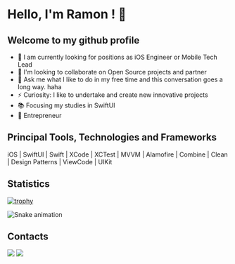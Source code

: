 # Hello, I'm Ramon ! 👋



## Welcome to my github profile

- 🔭 I am currently looking for positions as iOS Engineer or Mobile Tech Lead
- 👥 I'm looking to collaborate on Open Source projects and partner
- 💬 Ask me what I like to do in my free time and this conversation goes a long way. haha
- ⚡ Curiosity: I like to undertake and create new innovative projects
- 📚 Focusing my studies in SwiftUI
- 🧠 Entrepreneur



## Principal Tools, Technologies and Frameworks

<div>
iOS | SwiftUI | Swift | XCode | XCTest | MVVM | Alamofire | Combine | Clean | Design Patterns | ViewCode | UIKit
</div>


## Statistics

[![trophy](https://github-profile-trophy.vercel.app/?username=iramons&theme=darkhub&no-frame=true&row=2)](https://github.com/iramons/github-profile-trophy)


![Snake animation](https://github.com/iramons/iramons/blob/output/github-contribution-grid-snake.svg)


## Contacts

<div>
<a href = "mailto:iramonsx@gmail.com"><img src="https://img.shields.io/badge/Gmail-D14836?style=for-the-badge&logo=gmail&logoColor=white" target="_blank"></a>
<a href="https://www.linkedin.com/in/iramons/" target="_blank"><img src="https://img.shields.io/badge/-LinkedIn-%230077B5?style=for-the-badge&logo=linkedin&logoColor=white" target="_blank"></a>   
</div>
